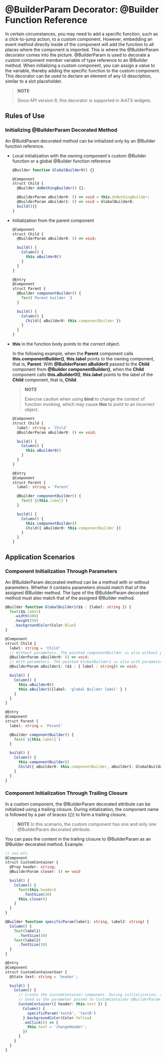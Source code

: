 # \@BuilderParam Decorator: @Builder Function Reference


In certain circumstances, you may need to add a specific function, such as a click-to-jump action, to a custom component. However, embedding an event method directly inside of the component will add the function to all places where the component is imported. This is where the \@BuilderParam decorator comes into the picture. \@BuilderParam is used to decorate a custom component member variable of type reference to an \@Builder method. When initializing a custom component, you can assign a value to the variable, thereby adding the specific function to the custom component. This decorator can be used to declare an element of any UI description, similar to a slot placeholder.


> **NOTE**
>
> Since API version 9, this decorator is supported in ArkTS widgets.


## Rules of Use


### Initializing \@BuilderParam Decorated Method

An \@BuildParam decorated method can be initialized only by an \@Builder function reference.

- Local initialization with the owning component's custom \@Builder function or a global \@Builder function reference

  ```ts
  @Builder function GlobalBuilder0() {}

  @Component
  struct Child {
    @Builder doNothingBuilder() {};

    @BuilderParam aBuilder0: () => void = this.doNothingBuilder;
    @BuilderParam aBuilder1: () => void = GlobalBuilder0;
    build(){}
  }
  ```

- Initialization from the parent component

  ```ts
  @Component
  struct Child {
    @BuilderParam aBuilder0: () => void;

    build() {
      Column() {
        this.aBuilder0()
      }
    }
  }

  @Entry
  @Component
  struct Parent {
    @Builder componentBuilder() {
      Text(`Parent builder `)
    }

    build() {
      Column() {
        Child({ aBuilder0: this.componentBuilder })
      }
    }
  }
  ```


- **this** in the function body points to the correct object.

  In the following example, when the **Parent** component calls **this.componentBuilder()**, **this.label** points to the owning component, that is, **Parent**. With **\@BuilderParam aBuilder0** passed to the **Child** component from **\@Builder componentBuilder()**, when the **Child** component calls **this.aBuilder0()**, **this.label** points to the label of the **Child** component, that is, **Child**.

   >  **NOTE**
   >
   >  Exercise caution when using **bind** to change the context of function invoking, which may cause **this** to point to an incorrect object.

  ```ts
  @Component
  struct Child {
    label: string = `Child`
    @BuilderParam aBuilder0: () => void;

    build() {
      Column() {
        this.aBuilder0()
      }
    }
  }

  @Entry
  @Component
  struct Parent {
    label: string = `Parent`

    @Builder componentBuilder() {
      Text(`${this.label}`)
    }

    build() {
      Column() {
        this.componentBuilder()
        Child({ aBuilder0: this.componentBuilder })
      }
    }
  }
  ```


## Application Scenarios


### Component Initialization Through Parameters

An \@BuilderParam decorated method can be a method with or without parameters. Whether it contains parameters should match that of the assigned \@Builder method. The type of the \@BuilderParam decorated method must also match that of the assigned \@Builder method.


```ts
@Builder function GlobalBuilder1($$ : {label: string }) {
  Text($$.label)
    .width(400)
    .height(50)
    .backgroundColor(Color.Blue)
}

@Component
struct Child {
  label: string = 'Child'
  // Without parameters. The pointed componentBuilder is also without parameters.
  @BuilderParam aBuilder0: () => void;
  // With parameters. The pointed GlobalBuilder1 is also with parameters.
  @BuilderParam aBuilder1: ($$ : { label : string}) => void;

  build() {
    Column() {
      this.aBuilder0()
      this.aBuilder1({label: 'global Builder label' } )
    }
  }
}

@Entry
@Component
struct Parent {
  label: string = 'Parent'

  @Builder componentBuilder() {
    Text(`${this.label}`)
  }

  build() {
    Column() {
      this.componentBuilder()
      Child({ aBuilder0: this.componentBuilder, aBuilder1: GlobalBuilder1 })
    }
  }
}
```


### Component Initialization Through Trailing Closure

In a custom component, the \@BuilderParam decorated attribute can be initialized using a trailing closure. During initialization, the component name is followed by a pair of braces ({}) to form a trailing closure.

> **NOTE**
> In this scenario, the custom component has one and only one \@BuilderParam decorated attribute.

You can pass the content in the trailing closure to \@BuilderParam as an \@Builder decorated method. Example:


```ts
// xxx.ets
@Component
struct CustomContainer {
  @Prop header: string;
  @BuilderParam closer: () => void

  build() {
    Column() {
      Text(this.header)
        .fontSize(30)
      this.closer()
    }
  }
}

@Builder function specificParam(label1: string, label2: string) {
  Column() {
    Text(label1)
      .fontSize(30)
    Text(label2)
      .fontSize(30)
  }
}

@Entry
@Component
struct CustomContainerUser {
  @State text: string = 'header';

  build() {
    Column() {
      // Create the CustomContainer component. During initialization, append a pair of braces ({}) to the component name to form a trailing closure.
      // Used as the parameter passed to CustomContainer @BuilderParam closer: () => void.
      CustomContainer({ header: this.text }) {
        Column() {
          specificParam('testA', 'testB')
        }.backgroundColor(Color.Yellow)
        .onClick(() => {
          this.text = 'changeHeader';
        })
      }
    }
  }
}
```
